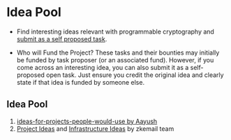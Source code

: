 # Idea Pool
* Find interesting ideas relevant with programmable cryptography and [submit as a self proposed task](https://github.com/privacy-scaling-explorations/acceleration-program/issues/new?assignees=&labels=&projects=&template=propose-your-open-task.md&title=).

* Who will Fund the Project?
These tasks and their bounties may initially be funded by task proposer (or an associated fund). However, if you come across an interesting idea, you can also submit it as a self-proposed open task. Just ensure you credit the original idea and clearly state if that idea is funded by someone else.

## Idea Pool
1. [ideas-for-projects-people-would-use by Aayush](https://github.com/Divide-By-0/ideas-for-projects-people-would-use)
2. [Project Ideas](https://github.com/zkemail#project-ideas) and [Infrastructure Ideas](https://github.com/zkemail#coreinfrastructure-ideas) by zkemail team